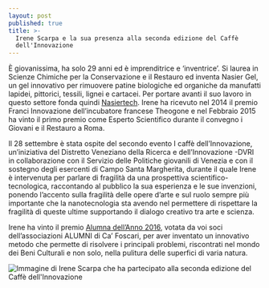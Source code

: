 ```yaml
---
layout: post
published: true
title: >-
  Irene Scarpa e la sua presenza alla seconda edizione del Caffè
  dell'Innovazione
---
```


È giovanissima, ha solo 29 anni ed è imprenditrice e ‘inventrice’.  Si laurea in Scienze Chimiche per la Conservazione e il Restauro ed inventa Nasier Gel, un gel innovativo per rimuovere patine biologiche ed organiche da manufatti lapidei, pittorici, tessili, lignei e cartacei. Per portare avanti il suo lavoro in questo settore fonda quindi [Nasiertech](http://www.nasiertech.com/). Irene ha ricevuto nel 2014 il premio Franci Innovazione dell’incubatore francese Theogone e nel Febbraio 2015 ha vinto il primo premio come Esperto Scientifico durante il convegno i Giovani e il Restauro a Roma.

Il 28 settembre è stata ospite del secondo evento I caffè dell’Innovazione, un’iniziativa del Distretto Veneziano della Ricerca e dell’Innovazione -DVRI in collaborazione con il Servizio delle Politiche giovanili di Venezia e con il sostegno degli esercenti di Campo Santa Margherita, durante il quale Irene è intervenuta per parlare di fragilità da una prospettiva scientifico-tecnologica, raccontando al pubblico la sua esperienza e le sue invenzioni, ponendo l’accento sulla fragilità delle opere d’arte e sul ruolo sempre più importante che la nanotecnologia sta avendo nel permettere di rispettare la fragilità di queste ultime supportando il dialogo creativo tra arte e scienza.

Irene ha vinto il premio [Alumna dell’Anno 2016](https://www.facebook.com/cafoscarialumni/photos/a.358449774208847.87812.230875010299658/1128482877205529/?type=3&theater), votata da voi soci dell’associazioni ALUMNI di Ca’ Foscari, per aver inventato un innovativo metodo che permette di risolvere i principali problemi, riscontrati nel mondo dei Beni Culturali e non solo, nella pulitura delle superfici di varia natura.

![Immagine di Irene Scarpa che ha partecipato alla seconda edizione del Caffè dell'Innovazione](http://www.cafoscarialumni.it/ckeditor_assets/pictures/755/content_img_4550.jpg)
